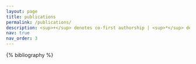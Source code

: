 ```yaml
---
layout: page
title: publications
permalink: /publications/
description: <sup>+</sup> denotes co-first authorship | <sup>*</sup> denotes corresponding authorship
nav: true
nav_order: 3
---
```


<!-- _pages/publications.md -->
<div class="publications">{% bibliography %}</div>
